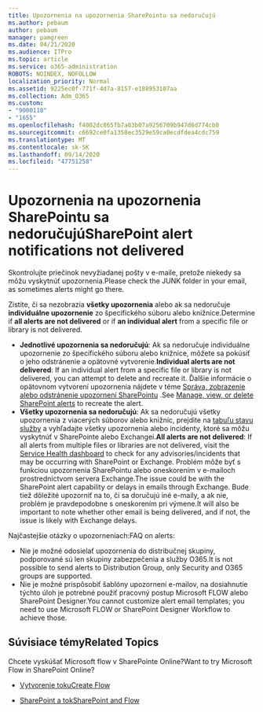 ```yaml
---
title: Upozornenia na upozornenia SharePointu sa nedoručujú
ms.author: pebaum
author: pebaum
manager: pamgreen
ms.date: 04/21/2020
ms.audience: ITPro
ms.topic: article
ms.service: o365-administration
ROBOTS: NOINDEX, NOFOLLOW
localization_priority: Normal
ms.assetid: 9225ec0f-771f-4d7a-8157-e188953107aa
ms.collection: Adm_O365
ms.custom:
- "9000118"
- "1655"
ms.openlocfilehash: f4002dc865fb7a03b07a9256709b947d6d774cb0
ms.sourcegitcommit: c6692ce0fa1358ec3529e59ca0ecdfdea4cdc759
ms.translationtype: MT
ms.contentlocale: sk-SK
ms.lasthandoff: 09/14/2020
ms.locfileid: "47751258"
---
```

# <a name="sharepoint-alert-notifications-not-delivered"></a><span data-ttu-id="2d6c8-102">Upozornenia na upozornenia SharePointu sa nedoručujú</span><span class="sxs-lookup"><span data-stu-id="2d6c8-102">SharePoint alert notifications not delivered</span></span>

<span data-ttu-id="2d6c8-103">Skontrolujte priečinok nevyžiadanej pošty v e-maile, pretože niekedy sa môžu vyskytnúť upozornenia.</span><span class="sxs-lookup"><span data-stu-id="2d6c8-103">Please check the JUNK folder in your email, as sometimes alerts might go there.</span></span>

<span data-ttu-id="2d6c8-104">Zistite, či sa nezobrazia **všetky upozornenia** alebo ak sa nedoručuje **individuálne upozornenie** zo špecifického súboru alebo knižnice.</span><span class="sxs-lookup"><span data-stu-id="2d6c8-104">Determine if **all alerts are not delivered** or if **an individual alert** from a specific file or library is not delivered.</span></span>

- <span data-ttu-id="2d6c8-105">**Jednotlivé upozornenia sa nedoručujú**: Ak sa nedoručuje individuálne upozornenie zo špecifického súboru alebo knižnice, môžete sa pokúsiť o jeho odstránenie a opätovné vytvorenie.</span><span class="sxs-lookup"><span data-stu-id="2d6c8-105">**Individual alerts are not delivered**: If an individual alert from a specific file or library is not delivered, you can attempt to delete and recreate it.</span></span> <span data-ttu-id="2d6c8-106">Ďalšie informácie o opätovnom vytvorení upozornenia nájdete v téme [Správa, zobrazenie alebo odstránenie upozornení SharePointu](https://support.office.com/article/manage-view-or-delete-sharepoint-alerts-99dfb19c-9a90-4a8c-aba1-aa8c8afb0de2) .</span><span class="sxs-lookup"><span data-stu-id="2d6c8-106">See [Manage, view, or delete SharePoint alerts](https://support.office.com/article/manage-view-or-delete-sharepoint-alerts-99dfb19c-9a90-4a8c-aba1-aa8c8afb0de2) to recreate the alert.</span></span>
- <span data-ttu-id="2d6c8-107">**Všetky upozornenia sa nedoručujú**: Ak sa nedoručujú všetky upozornenia z viacerých súborov alebo knižníc, prejdite na [tabuľu stavu služby](https://admin.microsoft.com/AdminPortal/Home#/servicehealth) a vyhľadajte všetky upozornenia alebo incidenty, ktoré sa môžu vyskytnúť v SharePointe alebo Exchangei.</span><span class="sxs-lookup"><span data-stu-id="2d6c8-107">**All alerts are not delivered**: If all alerts from multiple files or libraries are not delivered, visit the [Service Health dashboard](https://admin.microsoft.com/AdminPortal/Home#/servicehealth) to check for any advisories/incidents that may be occurring with SharePoint or Exchange.</span></span> <span data-ttu-id="2d6c8-108">Problém môže byť s funkciou upozornenia SharePointu alebo oneskorením v e-mailoch prostredníctvom servera Exchange.</span><span class="sxs-lookup"><span data-stu-id="2d6c8-108">The issue could be with the SharePoint alert capability or delays in emails through Exchange.</span></span> <span data-ttu-id="2d6c8-109">Bude tiež dôležité upozorniť na to, či sa doručujú iné e-maily, a ak nie, problém je pravdepodobne s oneskorením pri výmene.</span><span class="sxs-lookup"><span data-stu-id="2d6c8-109">It will also be important to note whether other email is being delivered, and if not, the issue is likely with Exchange delays.</span></span>

<span data-ttu-id="2d6c8-110">Najčastejšie otázky o upozorneniach:</span><span class="sxs-lookup"><span data-stu-id="2d6c8-110">FAQ on alerts:</span></span>

- <span data-ttu-id="2d6c8-111">Nie je možné odosielať upozornenia do distribučnej skupiny, podporované sú len skupiny zabezpečenia a služby O365.</span><span class="sxs-lookup"><span data-stu-id="2d6c8-111">It is not possible to send alerts to Distribution Group, only Security and O365 groups are supported.</span></span>
- <span data-ttu-id="2d6c8-112">Nie je možné prispôsobiť šablóny upozornení e-mailov, na dosiahnutie týchto úloh je potrebné použiť pracovný postup Microsoft FLOW alebo SharePoint Designer.</span><span class="sxs-lookup"><span data-stu-id="2d6c8-112">You cannot customize alert email templates; you need to use Microsoft FLOW or SharePoint Designer Workflow to achieve those.</span></span>

## <a name="related-topics"></a><span data-ttu-id="2d6c8-113">Súvisiace témy</span><span class="sxs-lookup"><span data-stu-id="2d6c8-113">Related Topics</span></span>

<span data-ttu-id="2d6c8-114">Chcete vyskúšať Microsoft flow v SharePointe Online?</span><span class="sxs-lookup"><span data-stu-id="2d6c8-114">Want to try Microsoft Flow in SharePoint Online?</span></span>

- [<span data-ttu-id="2d6c8-115">Vytvorenie toku</span><span class="sxs-lookup"><span data-stu-id="2d6c8-115">Create Flow</span></span>](https://support.office.com/article/a9c3e03b-0654-46af-a254-20252e580d01)

- [<span data-ttu-id="2d6c8-116">SharePoint a tok</span><span class="sxs-lookup"><span data-stu-id="2d6c8-116">SharePoint and Flow</span></span>](https://flow.microsoft.com//blog/sharepoint-and-flow/)
